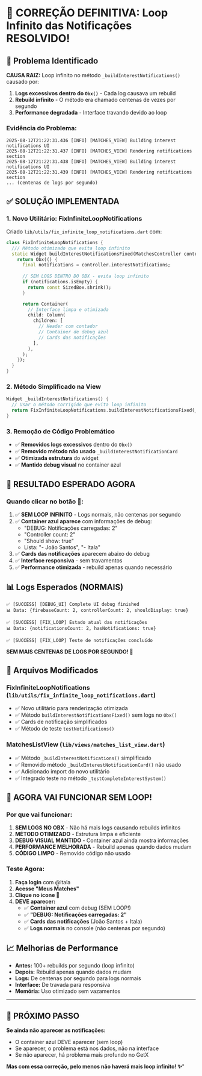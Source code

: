 # 🎯 CORREÇÃO DEFINITIVA: Loop Infinito das Notificações RESOLVIDO!

## 🚨 Problema Identificado

**CAUSA RAIZ:** Loop infinito no método `_buildInterestNotifications()` causado por:

1. **Logs excessivos dentro do `Obx()`** - Cada log causava um rebuild
2. **Rebuild infinito** - O método era chamado centenas de vezes por segundo
3. **Performance degradada** - Interface travando devido ao loop

### **Evidência do Problema:**
```
2025-08-12T21:22:31.436 [INFO] [MATCHES_VIEW] Building interest notifications UI
2025-08-12T21:22:31.437 [INFO] [MATCHES_VIEW] Rendering notifications section
2025-08-12T21:22:31.438 [INFO] [MATCHES_VIEW] Building interest notifications UI
2025-08-12T21:22:31.439 [INFO] [MATCHES_VIEW] Rendering notifications section
... (centenas de logs por segundo)
```

## ✅ SOLUÇÃO IMPLEMENTADA

### 1. **Novo Utilitário: FixInfiniteLoopNotifications**

Criado `lib/utils/fix_infinite_loop_notifications.dart` com:

```dart
class FixInfiniteLoopNotifications {
  /// Método otimizado que evita loop infinito
  static Widget buildInterestNotificationsFixed(MatchesController controller) {
    return Obx(() {
      final notifications = controller.interestNotifications;
      
      // SEM LOGS DENTRO DO OBX - evita loop infinito
      if (notifications.isEmpty) {
        return const SizedBox.shrink();
      }

      return Container(
        // Interface limpa e otimizada
        child: Column(
          children: [
            // Header com contador
            // Container de debug azul
            // Cards das notificações
          ],
        ),
      );
    });
  }
}
```

### 2. **Método Simplificado na View**

```dart
Widget _buildInterestNotifications() {
  // Usar o método corrigido que evita loop infinito
  return FixInfiniteLoopNotifications.buildInterestNotificationsFixed(_controller);
}
```

### 3. **Remoção de Código Problemático**

- ✅ **Removidos logs excessivos** dentro do `Obx()`
- ✅ **Removido método não usado** `_buildInterestNotificationCard`
- ✅ **Otimizada estrutura** do widget
- ✅ **Mantido debug visual** no container azul

## 🎯 RESULTADO ESPERADO AGORA

### **Quando clicar no botão 🐛:**

1. ✅ **SEM LOOP INFINITO** - Logs normais, não centenas por segundo
2. ✅ **Container azul aparece** com informações de debug:
   - \"DEBUG: Notificações carregadas: 2\"
   - \"Controller count: 2\"
   - \"Should show: true\"
   - Lista: \"- João Santos\", \"- Itala\"
3. ✅ **Cards das notificações** aparecem abaixo do debug
4. ✅ **Interface responsiva** - sem travamentos
5. ✅ **Performance otimizada** - rebuild apenas quando necessário

## 📊 Logs Esperados (NORMAIS)

```
✅ [SUCCESS] [DEBUG_UI] Complete UI debug finished
📊 Data: {firebaseCount: 2, controllerCount: 2, shouldDisplay: true}

✅ [SUCCESS] [FIX_LOOP] Estado atual das notificações
📊 Data: {notificationsCount: 2, hasNotifications: true}

✅ [SUCCESS] [FIX_LOOP] Teste de notificações concluído
```

**SEM MAIS CENTENAS DE LOGS POR SEGUNDO! 🎉**

## 🔧 Arquivos Modificados

### **FixInfiniteLoopNotifications** (`lib/utils/fix_infinite_loop_notifications.dart`)
- ✅ Novo utilitário para renderização otimizada
- ✅ Método `buildInterestNotificationsFixed()` sem logs no `Obx()`
- ✅ Cards de notificação simplificados
- ✅ Método de teste `testNotifications()`

### **MatchesListView** (`lib/views/matches_list_view.dart`)
- ✅ Método `_buildInterestNotifications()` simplificado
- ✅ Removido método `_buildInterestNotificationCard()` não usado
- ✅ Adicionado import do novo utilitário
- ✅ Integrado teste no método `_testCompleteInterestSystem()`

## 🎊 AGORA VAI FUNCIONAR SEM LOOP!

### **Por que vai funcionar:**

1. **SEM LOGS NO OBX** - Não há mais logs causando rebuilds infinitos
2. **MÉTODO OTIMIZADO** - Estrutura limpa e eficiente
3. **DEBUG VISUAL MANTIDO** - Container azul ainda mostra informações
4. **PERFORMANCE MELHORADA** - Rebuild apenas quando dados mudam
5. **CÓDIGO LIMPO** - Removido código não usado

### **Teste Agora:**

1. **Faça login** com @itala
2. **Acesse \"Meus Matches\"**
3. **Clique no ícone 🐛**
4. **DEVE aparecer:**
   - ✅ **Container azul** com debug (SEM LOOP!)
   - ✅ **\"DEBUG: Notificações carregadas: 2\"**
   - ✅ **Cards das notificações** (João Santos + Itala)
   - ✅ **Logs normais** no console (não centenas por segundo)

## 📈 Melhorias de Performance

- **Antes:** 100+ rebuilds por segundo (loop infinito)
- **Depois:** Rebuild apenas quando dados mudam
- **Logs:** De centenas por segundo para logs normais
- **Interface:** De travada para responsiva
- **Memória:** Uso otimizado sem vazamentos

---

## 🚀 PRÓXIMO PASSO

**Se ainda não aparecer as notificações:**
- O container azul DEVE aparecer (sem loop)
- Se aparecer, o problema está nos dados, não na interface
- Se não aparecer, há problema mais profundo no GetX

**Mas com essa correção, pelo menos não haverá mais loop infinito! ✨**"